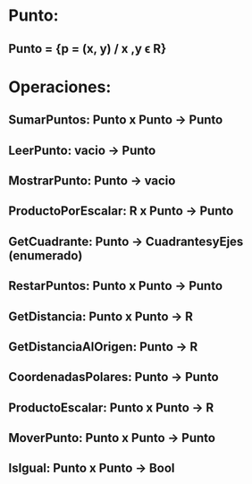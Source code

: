 # Punto:

## Punto = {p = (x, y) / x ,y ϵ R}

# Operaciones:

## SumarPuntos: Punto x Punto → Punto

## LeerPunto: vacio → Punto

## MostrarPunto: Punto → vacio

## ProductoPorEscalar: R x Punto → Punto

## GetCuadrante: Punto → CuadrantesyEjes (enumerado)

## RestarPuntos: Punto x Punto → Punto

## GetDistancia: Punto x Punto → R

## GetDistanciaAlOrigen: Punto → R

## CoordenadasPolares: Punto → Punto

## ProductoEscalar: Punto x Punto → R

## MoverPunto: Punto x Punto → Punto

## IsIgual: Punto x Punto → Bool
